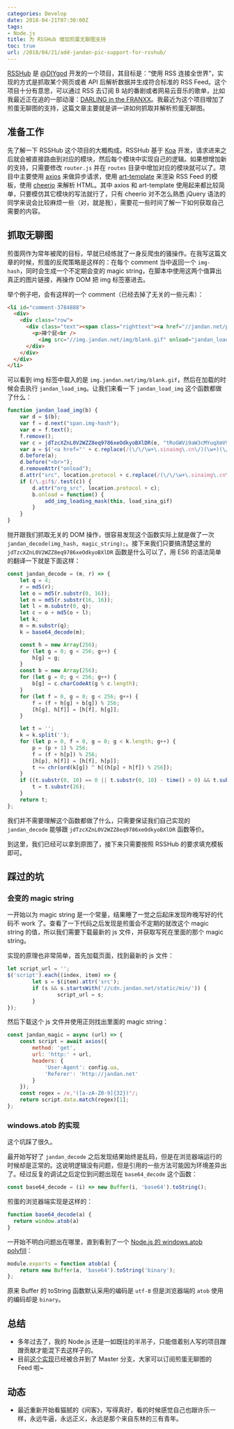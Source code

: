 ```yaml
---
categories: Develop
date: 2018-04-21T07:30:00Z
tags:
- Node.js
title: 为 RSSHub 增加煎蛋无聊图支持
toc: true
url: /2018/04/21/add-jandan-pic-support-for-rsshub/
---
```


[RSSHub](https://github.com/DIYgod/RSSHub) 是 [@DIYgod](https://diygod.me/) 开发的一个项目，其目标是：“使用 RSS 连接全世界”，实现的方式是抓取某个网页或者 API 后解析数据并生成符合标准的 RSS Feed。这个项目十分有意思，可以通过 RSS 去订阅 B 站的番剧或者网易云音乐的歌单，比如我最近正在追的一部动漫：[DARLING in the FRANXX](https://rss.now.sh/bilibili/bangumi/21680)。我最近为这个项目增加了煎蛋无聊图的支持，这篇文章主要就是讲一讲如何抓取并解析煎蛋无聊图。

<!--more-->

## 准备工作

先了解一下 RSSHub 这个项目的大概构成。RSSHub 基于 [Koa](http://koajs.com/) 开发，请求进来之后就会被直接路由到对应的模块，然后每个模块中实现自己的逻辑。如果想增加新的支持，只需要修改 `router.js` 并在 `routes` 目录中增加对应的模块就可以了。项目中主要使用 [axios](https://github.com/axios/axios) 来做异步请求，使用 [art-template](https://aui.github.io/art-template/) 来渲染 RSS Feed 的模板，使用 [cheerio](https://cheerio.js.org/) 来解析 HTML。其中 axios 和 art-template 使用起来都比较简单，只要模仿其它模块的写法就行了，只有 cheerio 对不怎么熟悉 jQuery 语法的同学来说会比较麻烦一些（对，就是我），需要花一些时间了解一下如何获取自己需要的内容。

## 抓取无聊图

煎蛋网作为常年被爬的目标，早就已经练就了一身反爬虫的骚操作。在我写这篇文章的时候，煎蛋的反爬策略是这样的：在每个 comment 当中返回一个 `img-hash`，同时会生成一个不定期会变的 magic string，在脚本中使用这两个值算出真正的图片链接，再操作 DOM 把 img 标签塞进去。

举个例子吧，会有这样的一个 comment（已经去掉了无关的一些元素）：

```html
<li id="comment-3784888">
  <div>
    <div class="row">
      <div class="text"><span class="righttext"><a href="//jandan.net/pic/page-226#comment-3784888">3784888</a></span>
        <p>辣个屁<br />
          <img src="//img.jandan.net/img/blank.gif" onload="jandan_load_img(this)" /><span class="img-hash">80e6w5mrZ3HEpVzkZXyOhd9DYgF9F2cXvgMQ6PPgofGuHui2Dqrhh9fDcWrRGQEtB7l+GKuPqhQCGsHil1luTUVYNEpXiKUzh3ck/P91sr6ht9gsISFBXQ</span></p>
      </div>
    </div>
  </div>
</li>
```

可以看到 img 标签中载入的是 `img.jandan.net/img/blank.gif`，然后在加载的时候会去执行 `jandan_load_img`。让我们来看一下 `jandan_load_img` 这个函数都做了什么：

```javascript
function jandan_load_img(b) {
	var d = $(b);
	var f = d.next("span.img-hash");
	var e = f.text();
	f.remove();
	var c = jdTzcXZnL0V2WZZ8eq9786xeOdkyoBXlDR(e, "tRoGWVi9aW3cMYuqXmV9S1SweVfNzJf3");
	var a = $('<a href="' + c.replace(/(\/\/\w+\.sinaimg\.cn\/)(\w+)(\/.+\.(gif|jpg|jpeg))/, "$1large$3") + '" target="_blank" class="view_img_link">[查看原图]</a>');
	d.before(a);
	d.before("<br>");
	d.removeAttr("onload");
	d.attr("src", location.protocol + c.replace(/(\/\/\w+\.sinaimg\.cn\/)(\w+)(\/.+\.gif)/, "$1thumb180$3"));
	if (/\.gif$/.test(c)) {
		d.attr("org_src", location.protocol + c);
		b.onload = function() {
			add_img_loading_mask(this, load_sina_gif)
		}
	}
}
```

抛开跟我们抓取无关的 DOM 操作，很容易发现这个函数实际上就是做了一次 `jandan_decode(img_hash, magic_string);`。接下来我们只要搞清楚这里的 `jdTzcXZnL0V2WZZ8eq9786xeOdkyoBXlDR` 函数是什么可以了，用 ES6 的语法简单的翻译一下就是下面这样：

```javascript
const jandan_decode = (m, r) => {
    let q = 4;
    r = md5(r);
    let o = md5(r.substr(0, 16));
    let n = md5(r.substr(16, 16));
    let l = m.substr(0, q);
    let c = o + md5(o + l);
    let k;
    m = m.substr(q);
    k = base64_decode(m);

    const h = new Array(256);
    for (let g = 0; g < 256; g++) {
        h[g] = g;
    }
    const b = new Array(256);
    for (let g = 0; g < 256; g++) {
        b[g] = c.charCodeAt(g % c.length);
    }
    for (let f = 0, g = 0; g < 256; g++) {
        f = (f + h[g] + b[g]) % 256;
        [h[g], h[f]] = [h[f], h[g]];
    }

    let t = '';
    k = k.split('');
    for (let p = 0, f = 0, g = 0; g < k.length; g++) {
        p = (p + 1) % 256;
        f = (f + h[p]) % 256;
        [h[p], h[f]] = [h[f], h[p]];
        t += chr(ord(k[g]) ^ h[(h[p] + h[f]) % 256]);
    }
    if ((t.substr(0, 10) == 0 || t.substr(0, 10) - time() > 0) && t.substr(10, 16) == md5(t.substr(26) + n).substr(0, 16)) {
        t = t.substr(26);
    }
    return t;
};
```

我们并不需要理解这个函数都做了什么，只需要保证我们自己实现的 `jandan_decode` 能够跟 `jdTzcXZnL0V2WZZ8eq9786xeOdkyoBXlDR` 函数等价。

到这里，我们已经可以拿到原图了，接下来只需要按照 RSSHub 的要求填充模板即可。

## 踩过的坑

### 会变的 magic string

一开始以为 magic string 是一个常量，结果睡了一觉之后起床发现昨晚写好的代码不 work 了。查看了一下代码之后发现是煎蛋会不定期的就改这个 magic string 的值，所以我们需要下载最新的 js 文件，并获取写死在里面的那个 magic string。

实现的原理也非常简单，首先加载页面，找到最新的 js 文件：

```javascript
let script_url = '';
$('script').each((index, item) => {
		let s = $(item).attr('src');
		if (s && s.startsWith('//cdn.jandan.net/static/min/')) {
				script_url = s;
		}
});
```

然后下载这个 js 文件并使用正则找出里面的 magic string：

```javascript
const jandan_magic = async (url) => {
    const script = await axios({
        method: 'get',
        url: 'http:' + url,
        headers: {
            'User-Agent': config.ua,
            'Referer': 'http://jandan.net'
        }
    });
    const regex = /e,"([a-zA-Z0-9]{32})"/;
    return script.data.match(regex)[1];
};
```

### windows.atob 的实现

这个坑踩了很久。

最开始写好了 `jandan_decode` 之后发现结果始终是乱码，但是在浏览器端运行的时候却是正常的。这说明逻辑没有问题，但是引用的一些方法可能因为环境差异出了。经过反复的调试之后定位到问题出现在 `base64_decode` 这个函数：

```javascript
const base64_decode = (i) => new Buffer(i, 'base64').toString();
```

煎蛋的浏览器端实现是这样的：

```javascript
function base64_decode(a) {
  return window.atob(a)
}
```

一开始不明白问题出在哪里，直到看到了一个 [Node.js 的 windows.atob polyfill](https://gist.github.com/jmshal/b14199f7402c8f3a4568733d8bed0f25)：

```javascript
module.exports = function atob(a) {
    return new Buffer(a, 'base64').toString('binary');
};
```

原来 Buffer 的 toString 函数默认采用的编码是 `utf-8` 但是浏览器端的 `atob` 使用的编码却是 `binary`。

## 总结

- 多年过去了，我的 Node.js 还是一如既往的半吊子，只能借着别人写的项目蹭蹭贡献才能混下去这样子的。
- 目前[这个实现](https://github.com/DIYgod/RSSHub/commit/2b91689bd57f83987f10058f7fd6e0e17d328f2d)已经被合并到了 Master 分支，大家可以订阅煎蛋无聊图的 Feed 啦~

## 动态

- 最近重新开始看猫腻的《间客》，写得真好，看的时候感觉自己也跟许乐一样，永远牛逼，永远正义，永远是那个来自东林的三有青年。
